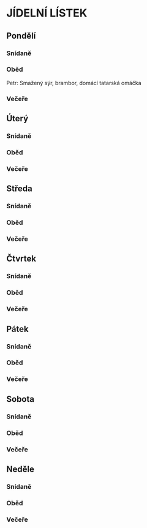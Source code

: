 # JÍDELNÍ LÍSTEK

## Pondělí
### Snídaně
### Oběd
Petr: Smažený sýr, brambor, domácí tatarská omáčka

### Večeře

## Úterý
### Snídaně
### Oběd
### Večeře

## Středa
### Snídaně
### Oběd
### Večeře

## Čtvrtek
### Snídaně
### Oběd
### Večeře

## Pátek
### Snídaně
### Oběd
### Večeře

## Sobota
### Snídaně
### Oběd
### Večeře

## Neděle
### Snídaně
### Oběd
### Večeře